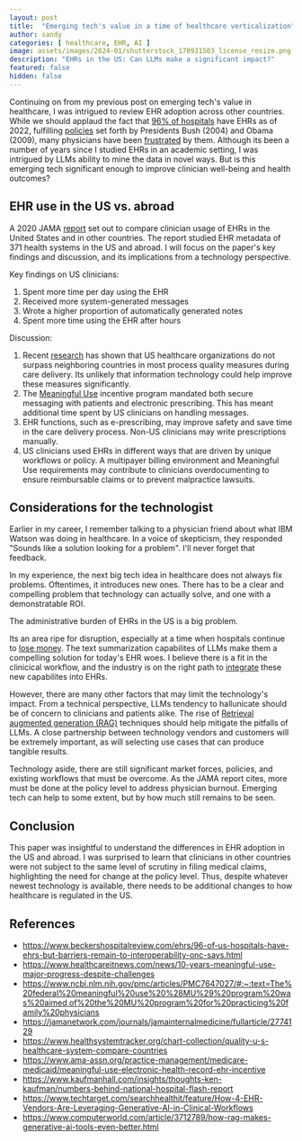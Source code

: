 ```yaml
---
layout: post
title:  "Emerging tech's value in a time of healthcare verticalization"
author: sandy
categories: [ healthcare, EHR, AI ]
image: assets/images/2024-01/shutterstock_170931503_license_resize.png
description: "EHRs in the US: Can LLMs make a significant impact?"
featured: false
hidden: false
---
```


Continuing on from my previous post on emerging tech's value in healthcare, I was intrigued to review EHR adoption across other countries.  While we should applaud the fact that [96% of hospitals](https://www.beckershospitalreview.com/ehrs/96-of-us-hospitals-have-ehrs-but-barriers-remain-to-interoperability-onc-says.html) have EHRs as of 2022, fulfilling [policies](https://www.healthcareitnews.com/news/10-years-meaningful-use-major-progress-despite-challenges) set forth by Presidents Bush (2004) and Obama (2009), many physicians have been [frustrated](https://www.ncbi.nlm.nih.gov/pmc/articles/PMC7647027/#:~:text=The%20federal%20meaningful%20use%20%28MU%29%20program%20was%20aimed,of%20the%20MU%20program%20for%20practicing%20family%20physicians) by them.  Although its been a number of years since I studied EHRs in an academic setting, I was intrigued by LLMs ability to mine the data in novel ways.  But is this emerging tech significant enough to improve clinician well-being and health outcomes?

## EHR use in the US vs. abroad
A 2020 JAMA [report](https://jamanetwork.com/journals/jamainternalmedicine/fullarticle/2774129) set out to compare clinician usage of EHRs in the United States and in other countries.  The report studied EHR metadata of 371 health systems in the US and abroad.  I will focus on the paper's key findings and discussion, and its implications from a technology perspective.

Key findings on US clinicians:
1. Spent more time per day using the EHR
2. Received more system-generated messages
3. Wrote a higher proportion of automatically generated notes
4. Spent more time using the EHR after hours

Discussion:
1. Recent [research](https://www.healthsystemtracker.org/chart-collection/quality-u-s-healthcare-system-compare-countries) has shown that US healthcare organizations do not surpass neighboring countries in most process quality measures during care delivery.  Its unlikely that information technology could help improve these measures significantly.
2. The [Meaningful Use](https://www.ama-assn.org/practice-management/medicare-medicaid/meaningful-use-electronic-health-record-ehr-incentive) incentive program mandated both secure messaging with patients and electronic prescribing.  This has meant additional time spent by US clinicians on handling messages.
3. EHR functions, such as e-prescribing, may improve safety and save time in the care delivery process.  Non-US clinicians may write prescriptions manually.
4. US clinicians used EHRs in different ways that are driven by unique workflows or policy.  A multipayer billing environment and Meaningful Use requirements may contribute to clinicians overdocumenting to ensure reimbursable claims or to prevent malpractice lawsuits.  

## Considerations for the technologist
Earlier in my career, I remember talking to a physician friend about what IBM Watson was doing in healthcare.  In a voice of skepticism, they responded "Sounds like a solution looking for a problem".  I'll never forget that feedback.

In my experience, the next big tech idea in healthcare does not always fix problems.  Oftentimes, it introduces new ones.  There has to be a clear and compelling problem that technology can actually solve, and one with a demonstratable ROI.  

The administrative burden of EHRs in the US is a big problem.

Its an area ripe for disruption, especially at a time when hospitals continue to [lose money](https://www.kaufmanhall.com/insights/thoughts-ken-kaufman/numbers-behind-national-hospital-flash-report).  The text summarization capabilites of LLMs make them a compelling solution for today's EHR woes.  I believe there is a fit in the clinicical workflow, and the industry is on the right path to [integrate](https://www.techtarget.com/searchhealthit/feature/How-4-EHR-Vendors-Are-Leveraging-Generative-AI-in-Clinical-Workflows) these new capabilites into EHRs.  

However, there are many other factors that may limit the technology's impact.  From a technical perspective, LLMs tendency to hallunicate should be of concern to clinicians and patients alike.  The rise of [Retrieval augmented generation (RAG)](https://www.computerworld.com/article/3712789/how-rag-makes-generative-ai-tools-even-better.html) techniques should help mitigate the pitfalls of LLMs.  A close partnership between technology vendors and customers will be extremely important, as will selecting use cases that can produce tangible results.

Technology aside, there are still significant market forces, policies, and existing workflows that must be overcome.  As the JAMA report cites, more must be done at the policy level to address physician burnout.  Emerging tech can help to some extent, but by how much still remains to be seen.  

## Conclusion
This paper was insightful to understand the differences in EHR adoption in the US and abroad.  I was surprised to learn that clinicians in other countries were not subject to the same level of scrutiny in filing medical claims, highlighting the need for change at the policy level.  Thus, despite whatever newest technology is available, there needs to be additional changes to how healthcare is regulated in the US.


## References
+ <https://www.beckershospitalreview.com/ehrs/96-of-us-hospitals-have-ehrs-but-barriers-remain-to-interoperability-onc-says.html>
+ <https://www.healthcareitnews.com/news/10-years-meaningful-use-major-progress-despite-challenges>
+ <https://www.ncbi.nlm.nih.gov/pmc/articles/PMC7647027/#:~:text=The%20federal%20meaningful%20use%20%28MU%29%20program%20was%20aimed,of%20the%20MU%20program%20for%20practicing%20family%20physicians>
+ <https://jamanetwork.com/journals/jamainternalmedicine/fullarticle/2774129>
+ <https://www.healthsystemtracker.org/chart-collection/quality-u-s-healthcare-system-compare-countries>
+ <https://www.ama-assn.org/practice-management/medicare-medicaid/meaningful-use-electronic-health-record-ehr-incentive>
+ <https://www.kaufmanhall.com/insights/thoughts-ken-kaufman/numbers-behind-national-hospital-flash-report>
+ <https://www.techtarget.com/searchhealthit/feature/How-4-EHR-Vendors-Are-Leveraging-Generative-AI-in-Clinical-Workflows>
+ <https://www.computerworld.com/article/3712789/how-rag-makes-generative-ai-tools-even-better.html>